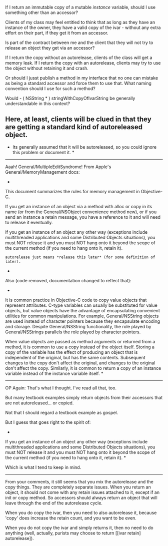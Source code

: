 If I return an immutable copy of a mutable *instance* variable, should I use something other than an accessor?

Clients of my class may feel entitled to think that as long as they have an instance of the owner,
they have a valid copy of the ivar - without any extra effort on their part, if they get it from an accessor.

Is part of the contract between me and the client that they will not try to     release an object they get via an accessor?

If I return the copy without an     autorelease, clients of the class will get a memory leak.
If I return the copy with an     autorelease, clients may try to use the object without retaining it and crash.

Or should I jusst publish a method in my interface that no one can mistake as being a standard accessor
and force them to use that. What naming convention should I use for such a method?

Would     - ( NSString * ) stringWithCopyOfIvarString be generally understandable in this context?

Here, at least, clients will be clued in that they are getting a standard kind of autoreleased object.
----
* Its generally assumed that it will be autoreleased, so you could ignore this problem or document it. *

----
Aaah! General/MultipleEditSyndrome! From Apple's General/MemoryManagement docs:

*
This document summarizes the rules for memory management in Objective-C.

If you get an instance of an object via a method with     alloc or     copy in its name (or from the General/NSObject convenience method new), or if you send an instance a     retain message, you have a reference to it and will need to release it eventually.

If you get an instance of an object any other way (exceptions include multithreaded applications and some Distributed Objects situations), you must NOT release it and you must NOT hang onto it beyond the scope of the current method (if you need to hang onto it, retain it).

    autorelease just means *release this later* (for some definition of later).
*

Also (code removed, documentation changed to reflect that):

*
It is common practice in Objective-C code to copy value objects that represent attributes. C-type variables can usually be substituted for value objects, but value objects have the advantage of encapsulating convenient utilities for common manipulations. For example, General/NSString objects are used instead of character pointers because they encapsulate encoding and storage. Despite General/NSString functionality, the role played by General/NSStrings parallels the role played by character pointers.

When value objects are passed as method arguments or returned from a method, it is common to use a copy instead of the object itself. Storing a copy of the variable has the effect of producing an object that is independent of the original, but has the same contents. Subsequent changes to the copy don't affect the original, and changes to the original don't affect the copy. Similarly, it is common to return a copy of an instance variable instead of the instance variable itself.
*

----

OP Again: That's what I thought. I've read all that, too.

But many textbook examples simply return objects from their accessors that are not autoreleased... or copied.

Not that I should regard a textbook example as gospel.

But I guess that goes right to the spirit of: 

*
If you get an instance of an object any other way (exceptions include multithreaded applications and some Distributed Objects situations), you must NOT release it and you must NOT hang onto it beyond the scope of the current method (if you need to hang onto it, retain it).
*

Which is what I tend to keep in mind.

----
From your comments, it still seems that you mix the autorelease and the copy things. They are completely separate issues. When you return an object, it should not come with any retain issues attached to it, except if an init or copy method. So accessors should always return an object that will leave through the end of the autorelease cycle.

When you do copy the ivar, then you need to also autorelease it, because 'copy' does increase the retain count, and you want to be even.

When you do not copy the ivar and simply returns it, then no need to do anything (well, actually, purists may choose to return [[ivar retain] autorelease]).